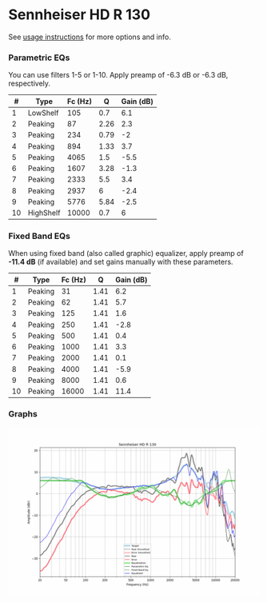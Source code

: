 # Sennheiser HD R 130
See [usage instructions](https://github.com/jaakkopasanen/AutoEq#usage) for more options and info.

### Parametric EQs
You can use filters 1-5 or 1-10. Apply preamp of -6.3 dB or -6.3 dB, respectively.

|   # | Type      |   Fc (Hz) |    Q |   Gain (dB) |
|-----|-----------|-----------|------|-------------|
|   1 | LowShelf  |       105 | 0.7  |         6.1 |
|   2 | Peaking   |        87 | 2.26 |         2.3 |
|   3 | Peaking   |       234 | 0.79 |        -2   |
|   4 | Peaking   |       894 | 1.33 |         3.7 |
|   5 | Peaking   |      4065 | 1.5  |        -5.5 |
|   6 | Peaking   |      1607 | 3.28 |        -1.3 |
|   7 | Peaking   |      2333 | 5.5  |         3.4 |
|   8 | Peaking   |      2937 | 6    |        -2.4 |
|   9 | Peaking   |      5776 | 5.84 |        -2.5 |
|  10 | HighShelf |     10000 | 0.7  |         6   |

### Fixed Band EQs
When using fixed band (also called graphic) equalizer, apply preamp of **-11.4 dB** (if available) and set gains manually with these parameters.

|   # | Type    |   Fc (Hz) |    Q |   Gain (dB) |
|-----|---------|-----------|------|-------------|
|   1 | Peaking |        31 | 1.41 |         6.2 |
|   2 | Peaking |        62 | 1.41 |         5.7 |
|   3 | Peaking |       125 | 1.41 |         1.6 |
|   4 | Peaking |       250 | 1.41 |        -2.8 |
|   5 | Peaking |       500 | 1.41 |         0.4 |
|   6 | Peaking |      1000 | 1.41 |         3.3 |
|   7 | Peaking |      2000 | 1.41 |         0.1 |
|   8 | Peaking |      4000 | 1.41 |        -5.9 |
|   9 | Peaking |      8000 | 1.41 |         0.6 |
|  10 | Peaking |     16000 | 1.41 |        11.4 |

### Graphs
![](./Sennheiser%20HD%20R%20130.png)
